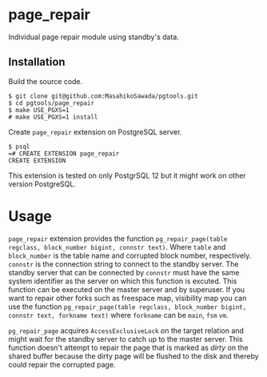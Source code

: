 # page_repair

Individual page repair module using standby's data.


## Installation

Build the source code.

```
$ git clone git@github.com:MasahikoSawada/pgtools.git
$ cd pgtools/page_repair
$ make USE_PGXS=1
# make USE_PGXS=1 install
```

Create `page_repair` extension on PostgreSQL server.

```
$ psql
=# CREATE EXTENSION page_repair
CREATE EXTENSION
```

This extension is tested on only PostgrSQL 12 but it might work on other version PostgreSQL.

# Usage

`page_repair` extension provides the function `pg_repair_page(table regclass, block_number bigint, connstr text)`. Where `table` and `block_number` is the table name and corrupted block number, respectively. `connstr` is the connection string to connect to the standby server. The standby server that can be connected by `connstr` must have the same system identifier as the server on which this function is excuted. This function can be executed on the master server and by superuser. If you want to repair other forks such as freespace map, visibility map you can use the function `pg_repair_page(table regclass, block_number bigint, connstr text, forkname text)` where `forkname` can be `main`, `fsm` `vm`.

`pg_repair_page` acquires `AccessExclusiveLock` on the target relation and might wait for the standby server to catch up to the master server. This function doesn't attempt to repair the page that is marked as *dirty* on the shared buffer because the dirty page will be flushed to the disk and thereby could repair the corrupted page.
